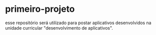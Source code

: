 # primeiro-projeto

esse repositório será utilizado para postar aplicativos desenvolvidos na unidade curricular "desenvolvimento de aplicativos".
